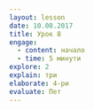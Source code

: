 ```yaml
---
layout: lesson
date: 10.08.2017
title: Урок 8
engage:
  - content: начало
  - time: 5 минути
explorе: 2
explain: три
elaborate: 4-ри
evaluate: Пет
---
```

